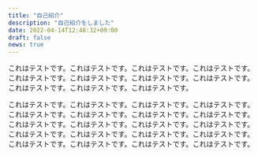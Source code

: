 ```yaml
---
title: "自己紹介"
description: "自己紹介をしました"
date: 2022-04-14T12:48:32+09:00
draft: false
news: true
---
```


これはテストです。これはテストです。これはテストです。これはテストです。これはテストです。これはテストです。これはテストです。これはテストです。これはテストです。これはテストです。これはテストです。
<!--more-->
これはテストです。これはテストです。これはテストです。これはテストです。これはテストです。これはテストです。これはテストです。これはテストです。これはテストです。これはテストです。これはテストです。これはテストです。これはテストです。これはテストです。これはテストです。これはテストです。これはテストです。これはテストです。これはテストです。これはテストです。

